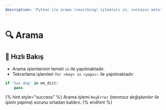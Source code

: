 ```yaml
---
description: 'Python ile arama (searching) işlemleri in, contains metotları'
---
```


# 🔍 Arama

##  👀 Hızlı Bakış

* Arama işlemlerinin temeli `in` ile yapılmaktadır.
* Tekrarlama işlemleri `for <key> in <yapı>:` ile yapılmaktadır

```python
if 'has dog' in me_dict:
    pass
```

{% hint style="success" %}
Arama işlemi `KeyError` \(_tanımsız değişkenler ile işlem yapma_\) sorunu ortadan kaldırır.
{% endhint %}



